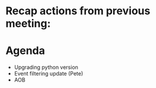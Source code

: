 # Recap actions from previous meeting:


# Agenda
- Upgrading python version
- Event filtering update (Pete)
- AOB
